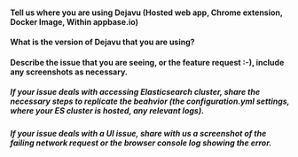 #### Tell us where you are using Dejavu (Hosted web app, Chrome extension, Docker Image, Within appbase.io)


#### What is the version of Dejavu that you are using?


#### Describe the issue that you are seeing, or the feature request :-), include any screenshots as necessary.


##### If your issue deals with accessing Elasticsearch cluster, share the necessary steps to replicate the beahvior (the configuration.yml settings, where your ES cluster is hosted, any relevant logs).

##### If your issue deals with a UI issue, share with us a screenshot of the failing network request or the browser console log showing the error.

